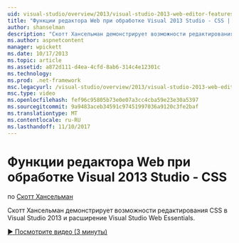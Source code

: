 ```yaml
---
uid: visual-studio/overview/2013/visual-studio-2013-web-editor-features-css
title: "Функции редактора Web при обработке Visual 2013 Studio - CSS | Документы Microsoft"
author: shanselman
description: "Скотт Хансельман демонстрирует возможности редактирования CSS в Visual Studio 2013 и расширение Visual Studio Web Essentials."
ms.author: aspnetcontent
manager: wpickett
ms.date: 10/17/2013
ms.topic: article
ms.assetid: a872d111-d4ea-4cfd-8ab6-314c4e12301c
ms.technology: 
ms.prod: .net-framework
msc.legacyurl: /visual-studio/overview/2013/visual-studio-2013-web-editor-features-css
msc.type: video
ms.openlocfilehash: fef96c95805b73e0e07a3cc4cba59e23e30a5397
ms.sourcegitcommit: 9a9483aceb34591c97451997036a9120c3fe2baf
ms.translationtype: MT
ms.contentlocale: ru-RU
ms.lasthandoff: 11/10/2017
---
```

<a name="visual-studio-2013-web-editor-features---css"></a>Функции редактора Web при обработке Visual 2013 Studio - CSS
====================
по [Скотт Хансельман](https://github.com/shanselman)

Скотт Хансельман демонстрирует возможности редактирования CSS в Visual Studio 2013 и расширение Visual Studio Web Essentials.

[&#9654; Посмотрите видео (3 минуты)](https://channel9.msdn.com/Blogs/ASP-NET-Site-Videos/visual-studio-2013-web-editor-features-css)
